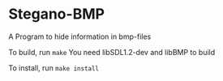 Stegano-BMP
===========

A Program to hide information in bmp-files

To build, run `make`
You need libSDL1.2-dev and libBMP to build

To install, run `make install`
